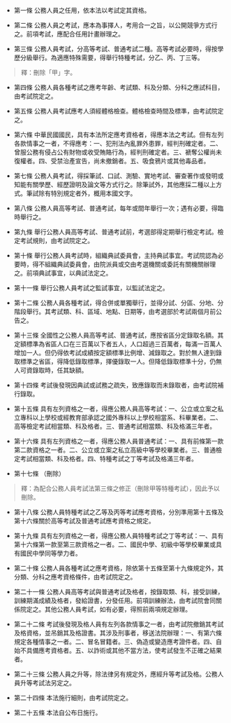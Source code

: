 * 第一條 公務人員之任用，依本法以考試定其資格。

* 第二條 公務人員之考試，應本為事擇人，考用合一之旨，以公開競爭方式行之。前項考試，應配合任用計畫辦理之。

* 第三條 公務人員考試，分高等考試、普通考試二種。高等考試必要時，得按學歷分級舉行。為適應特殊需要，得舉行特種考試，分乙、丙、丁三等。

> 釋：刪除「甲」字。

* 第四條 公務人員各種考試之應考年齡、考試類、科及分類、分科之應試科目，由考試院定之。

* 第五條 公務人員考試應考人須經體格檢查。體格檢查時間及標準，由考試院定之。

* 第六條 中華民國國民，具有本法所定應考資格者，得應本法之考試。但有左列各款情事之一者，不得應考：一、犯刑法內亂罪外患罪，經判刑確定者。二、曾服公務有侵占公有財物或收受賄賂行為，經判刑確定者。三、褫奪公權尚未復權者。四、受禁治產宣告，尚未撤銷者。五、吸食鴉片或其他毒品者。

* 第七條 公務人員考試，得採筆試、口試、測驗、實地考試、審查著作或發明或知能有關學歷、經歷證明及論文等方式行之。除筆試外，其他應採二種以上方式。筆試除有特別規定者外，概用本國文字。

* 第八條 公務人員高等考試、普通考試，每年或間年舉行一次；遇有必要，得臨時舉行之。

* 第九條 舉行公務人員高等考試、普通考試前，考選部得定期舉行檢定考試。檢定考試規則，由考試院定之。

* 第十條 舉行公務人員考試時，組織典試委員會，主持典試事宜。考試院認為必要時，得不組織典試委員會，由院派員或交由考選機關或委託有關機關辦理之。前項典試事宜，以典試法定之。

* 第十一條 舉行公務人員考試之監試事宜，以監試法定之。

* 第十二條 公務人員各種考試，得合併或單獨舉行，並得分試、分區、分地、分階段舉行。其考試類、科、區域、地點、日期等，由考選部於考試兩個月前公告之。

* 第十三條 全國性之公務人員高等考試、普通考試，應按省區分定錄取名額。其定額標準為省區人口在三百萬以下者五人，人口超過三百萬者，每滿一百萬人增加一人。但仍得依考試成績按定額標準比例增、減錄取之。對於無人達到錄取標準之省區，得降低錄取標準，擇優錄取一人。但降低錄取標準十分，仍無人可資錄取時，任其缺額。

* 第十四條 考試後發現因典試或試務之疏失，致應錄取而未錄取者，由考試院補行錄取。

* 第十五條 具有左列資格之一者，得應公務人員高等考試：一、公立或立案之私立專科以上學校或經教育部承認之國外專科以上學校相當系、科畢業者。二、高等檢定考試相當類、科及格者。三、普通考試相當類、科及格滿三年者。

* 第十六條 具有左列資格之一者，得應公務人員普通考試：一、具有前條第一款第二款資格之一者。二、公立或立案之私立高級中等學校畢業者。三、普通檢定考試相當類、科及格者。四、特種考試之丁等考試及格滿三年者。

* 第十七條 （刪除）

> 釋：為配合公務人員考試法第三條之修正（刪除甲等特種考試），因此予以刪除。

* 第十八條 公務人員特種考試之乙等及丙等考試應考資格，分別準用第十五條及第十六條關於高等考試及普通考試應考資格之規定。

* 第十九條 具有左列資格之一者，得應公務人員特種考試之丁等考試：一、具有第十六條第一款至第三款資格之一者。二、國民中學、初級中等學校畢業或具有國民中學同等學力者。

* 第二十條 公務人員各種考試之應考資格，除依第十五條至第十九條規定外，其分類、分科之應考資格條件，由考試院定之。

* 第二十一條 公務人員高等考試與普通考試及格者，按錄取類、科，接受訓練，訓練期滿成績及格者，發給證書，分發任用。前項訓練辦法，由考試院會同關係院定之。其他公務人員考試，如有必要，得照前兩項規定辦理。

* 第二十二條 考試後發現及格人員有左列各款情事之一者，由考試院撤銷其考試及格資格，並吊銷其及格證書。其涉及刑事者，移送法院辦理：一、有第六條規定各種情事之一者。二、冒名冒籍者。三、偽造或變造應考證件者。四、自始不具備應考資格者。五、以詐術或其他不當方法，使考試發生不正確之結果者。

* 第二十三條 公務人員之升等，除法律另有規定外，應經升等考試及格。公務人員升等考試法另定之。

* 第二十四條 本法施行細則，由考試院定之。

* 第二十五條 本法自公布日施行。

